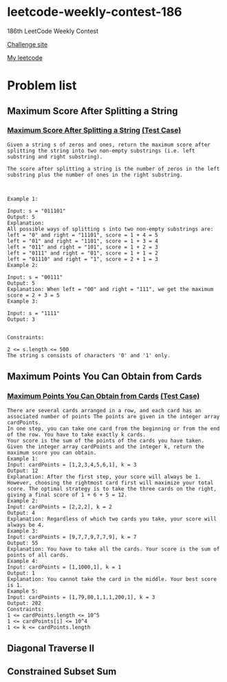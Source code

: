# leetcode-weekly-contest-186
186th LeetCode Weekly Contest

[Challenge site](https://leetcode.com/contest/weekly-contest-186/)

[My leetcode](https://leetcode.com/eehsiao/)

# Problem list

## Maximum Score After Splitting a String
###  [Maximum Score After Splitting a String](https://github.com/eehsiao/leetcode-weekly-contest-186/blob/master/maximum-Score-After-Splitting-a-String.go) [(Test Case)](https://github.com/eehsiao/leetcode-weekly-contest-186/blob/master/maximum-Score-After-Splitting-a-String_test.go)
```
Given a string s of zeros and ones, return the maximum score after splitting the string into two non-empty substrings (i.e. left substring and right substring).

The score after splitting a string is the number of zeros in the left substring plus the number of ones in the right substring.

 

Example 1:

Input: s = "011101"
Output: 5 
Explanation: 
All possible ways of splitting s into two non-empty substrings are:
left = "0" and right = "11101", score = 1 + 4 = 5 
left = "01" and right = "1101", score = 1 + 3 = 4 
left = "011" and right = "101", score = 1 + 2 = 3 
left = "0111" and right = "01", score = 1 + 1 = 2 
left = "01110" and right = "1", score = 2 + 1 = 3
Example 2:

Input: s = "00111"
Output: 5
Explanation: When left = "00" and right = "111", we get the maximum score = 2 + 3 = 5
Example 3:

Input: s = "1111"
Output: 3
 

Constraints:

2 <= s.length <= 500
The string s consists of characters '0' and '1' only.
```

## Maximum Points You Can Obtain from Cards
###  [Maximum Points You Can Obtain from Cards](https://github.com/eehsiao/leetcode-weekly-contest-186/blob/master/maximum-Points-You-Can-Obtain-from-Cards.go) [(Test Case)](https://github.com/eehsiao/leetcode-weekly-contest-186/blob/master/maximum-Points-You-Can-Obtain-from-Cards_test.go)
```
There are several cards arranged in a row, and each card has an associated number of points The points are given in the integer array cardPoints.
In one step, you can take one card from the beginning or from the end of the row. You have to take exactly k cards.
Your score is the sum of the points of the cards you have taken.
Given the integer array cardPoints and the integer k, return the maximum score you can obtain.
Example 1:
Input: cardPoints = [1,2,3,4,5,6,1], k = 3
Output: 12
Explanation: After the first step, your score will always be 1. However, choosing the rightmost card first will maximize your total score. The optimal strategy is to take the three cards on the right, giving a final score of 1 + 6 + 5 = 12.
Example 2:
Input: cardPoints = [2,2,2], k = 2
Output: 4
Explanation: Regardless of which two cards you take, your score will always be 4.
Example 3:
Input: cardPoints = [9,7,7,9,7,7,9], k = 7
Output: 55
Explanation: You have to take all the cards. Your score is the sum of points of all cards.
Example 4:
Input: cardPoints = [1,1000,1], k = 1
Output: 1
Explanation: You cannot take the card in the middle. Your best score is 1.
Example 5:
Input: cardPoints = [1,79,80,1,1,1,200,1], k = 3
Output: 202
Constraints:
1 <= cardPoints.length <= 10^5
1 <= cardPoints[i] <= 10^4
1 <= k <= cardPoints.length
```

## Diagonal Traverse II

## Constrained Subset Sum
